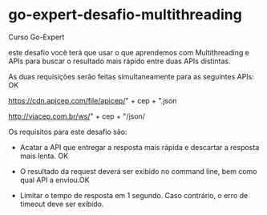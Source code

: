 # go-expert-desafio-multithreading

Curso Go-Expert

este desafio você terá que usar o que aprendemos com Multithreading e APIs para buscar o resultado mais rápido entre duas APIs distintas.

As duas requisições serão feitas simultaneamente para as seguintes APIs: OK

https://cdn.apicep.com/file/apicep/" + cep + ".json

http://viacep.com.br/ws/" + cep + "/json/

Os requisitos para este desafio são:

- Acatar a API que entregar a resposta mais rápida e descartar a resposta mais lenta. OK

- O resultado da request deverá ser exibido no command line, bem como qual API a enviou.OK

- Limitar o tempo de resposta em 1 segundo. Caso contrário, o erro de timeout deve ser exibido.
